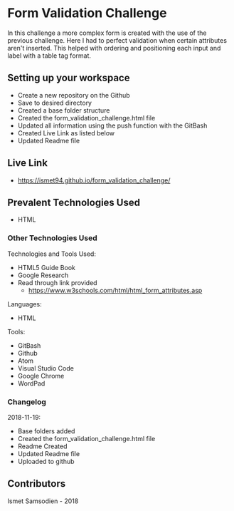 # Form Validation Challenge

In this challenge a more complex form is created with the use of the previous challenge. Here I had to perfect validation when certain attributes aren't inserted. This helped with ordering and positioning each input and label with a table tag format.

## Setting up your workspace

- Create a new repository on the Github
- Save to desired directory
- Created a base folder structure
- Created the form_validation_challenge.html file
- Updated all information using the push function with the GitBash
- Created Live Link as listed below
- Updated Readme file

## Live Link

- https://ismet94.github.io/form_validation_challenge/

## Prevalent Technologies Used

- HTML

### Other Technologies Used

Technologies and Tools Used:

- HTML5 Guide Book
- Google Research 
- Read through link provided
	- https://www.w3schools.com/html/html_form_attributes.asp

Languages:

- HTML

Tools:

- GitBash
- Github
- Atom
- Visual Studio Code
- Google Chrome
- WordPad

### Changelog

2018-11-19:
- Base folders added
- Created the form_validation_challenge.html file
- Readme Created 
- Updated Readme file
- Uploaded to github

## Contributors

Ismet Samsodien - 2018








